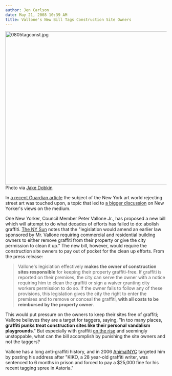 ```yaml
---
author: Jen Carlson
date: May 21, 2008 10:39 AM
title: Vallone's New Bill Tags Construction Site Owners
---
```


<p><img alt="0805tagconst.jpg" src="https://web.archive.org/web/20120603123823im_/http://gothamist.com/attachments/arts_jen/0805tagconst.jpg" width="640" height="480"><br>
<span class="photo_caption">Photo via <a href="https://web.archive.org/web/20120603123823/http://www.flickr.com/photos/bluejake/2510018120">Jake Dobkin</a></span></p>

<p>In <a href="https://web.archive.org/web/20120603123823/http://arts.guardian.co.uk/art/visualart/story/0,,2278479,00.html">a recent Guardian article</a> the subject of the New York art world rejecting street art was touched upon, a topic that led to <a href="https://web.archive.org/web/20120603123823/http://www.murketing.com/journal/?p=1245#comments">a bigger discussion</a> on New Yorker&apos;s views on the medium.</p>

<p>One New Yorker, Council Member Peter Vallone Jr., has proposed a new bill which will attempt to do what decades of efforts has failed to do: abolish graffiti. <a href="https://web.archive.org/web/20120603123823/http://www2.nysun.com/new-york/vallone-introduces-graffiti-bill/76657">The NY Sun</a> notes that the &quot;legislation would amend an earlier law sponsored by Mr. Vallone requiring commercial and residential building owners to either remove graffiti from their property or give the city permission to clean it up.&quot; The new bill, however, would require the construction site owners to pay out of pocket for the clean up efforts. From the press release: </p><blockquote>Vallone&apos;s legislation effectively <strong>makes the owner of construction sites responsible</strong> for keeping their property graffiti-free. If graffiti is reported on their premises, the city can serve the owner with a notice requiring him to clean the graffiti or sign a waiver granting city workers permission to do so. If the owner fails to follow any of these provisions, this legislation gives the city the right to enter the premises and to remove or conceal the graffiti, <strong>with all costs to be reimbursed by the property owner</strong>.</blockquote>This would put pressure on the owners to keep their sites free of graffiti; Vallone believes they are a target for taggers, saying, &quot;In too many places, <strong>graffiti punks treat construction sites like their personal vandalism playgrounds</strong>.&quot;  But especially with graffiti <a href="https://web.archive.org/web/20120603123823/http://gothamist.com/2008/04/22/graffiti_on_the.php">on the rise</a> and seemingly unstoppable, what can the bill accomplish by punishing the site owners and not the taggers? <p></p>

<p>Vallone has a long anti-graffiti history, and in 2006 <a href="https://web.archive.org/web/20120603123823/http://animalnewyork.com/">AnimalNYC</a> targeted him by posting his address after &quot;KIKO, a 28 year-old graffiti writer, was sentenced to 6 months in prison and forced to pay a $25,000 fine for his recent tagging spree in Astoria.&quot;</p>